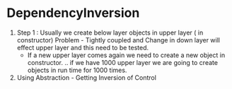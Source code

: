 # DependencyInversion

1. Step 1 :  Usually we create below layer objects in upper layer ( in constructor) 
	Problem - Tightly coupled and Change in down layer will effect upper layer and this need to be tested.
	- If a new upper layer comes again we need to create a new object in constructor. .. if we have 1000 upper layer we are going to create objects in run time for 1000 times.
2. Using Abstraction - Getting Inversion of Control
	